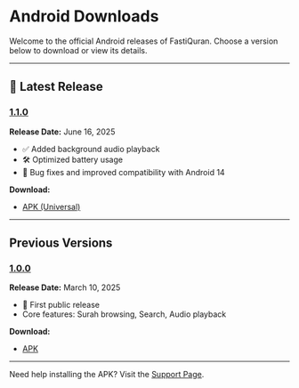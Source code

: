 # Android Downloads

Welcome to the official Android releases of FastiQuran. Choose a version below to download or view its details.

---

## 📱 Latest Release

### [1.1.0](#1.1.0)
<a id="1.1.0"></a>
**Release Date:** June 16, 2025

- ✅ Added background audio playback  
- 🛠 Optimized battery usage  
- 🐞 Bug fixes and improved compatibility with Android 14  

**Download:**
- [APK (Universal)](https://example.com/downloads/android/fastiquran-1.1.0.apk)

---

## Previous Versions

### [1.0.0](#1.0.0)
<a id="1.0.0"></a>
**Release Date:** March 10, 2025

- 🎉 First public release  
- Core features: Surah browsing, Search, Audio playback  

**Download:**
- [APK](https://example.com/downloads/android/fastiquran-1.0.0.apk)

---

Need help installing the APK? Visit the [Support Page](https://flagodna.com/contact).
